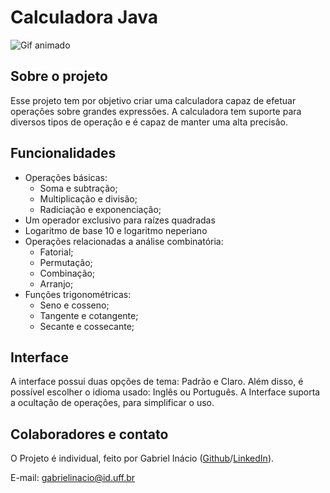 # Calculadora Java
![Gif animado](https://github.com/GabrielIDSM/Calculadora-Java/blob/master/M%C3%ADdia/Snapshot_model.gif)

## Sobre o projeto
Esse projeto tem por objetivo criar uma calculadora capaz de efetuar operaçôes sobre grandes expressôes.
A calculadora tem suporte para diversos tipos de operaçâo e é capaz de manter uma alta precisâo.

## Funcionalidades
* Operações básicas:
  * Soma e subtração;
  * Multiplicação e divisão;
  * Radiciação e exponenciação;
* Um operador exclusivo para raízes quadradas
* Logaritmo de base 10 e logaritmo neperiano
* Operações relacionadas a análise combinatória:
  * Fatorial;
  * Permutação;
  * Combinação;
  * Arranjo;
* Funções trigonométricas:
  * Seno e cosseno;
  * Tangente e cotangente;
  * Secante e cossecante;
  
## Interface
A interface possui duas opções de tema: Padrão e Claro. Além disso, é possível escolher o idioma usado: Inglês ou Português.
A Interface suporta a ocultação de operaçôes, para simplificar o uso.

## Colaboradores e contato
O Projeto é individual, feito por Gabriel Inácio ([Github](https://github.com/GabrielIDSM)/[LinkedIn](https://www.linkedin.com/in/gabriel-inacio-uff/)).

E-mail: gabrielinacio@id.uff.br
